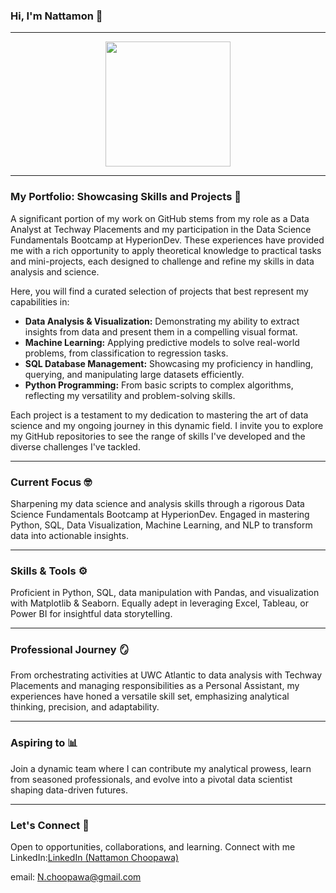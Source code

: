 ### Hi, I'm Nattamon 🔎
---
<div id="header" align="center">
  <img src="https://media.giphy.com/media/v1.Y2lkPTc5MGI3NjExdWtoamtvdXI5eDljZ3VqNTB6aTZ3NmtpYXZvdHBrYXJzbmt3MXloayZlcD12MV9pbnRlcm5hbF9naWZfYnlfaWQmY3Q9Zw/Tz30dcgKE3GCTYpxol/giphy.gif" width="200"/>
</div>

--------------------------------------------
### My Portfolio: Showcasing Skills and Projects 📁

A significant portion of my work on GitHub stems from my role as a Data Analyst at Techway Placements and my participation in the Data Science Fundamentals Bootcamp at HyperionDev. These experiences have provided me with a rich opportunity to apply theoretical knowledge to practical tasks and mini-projects, each designed to challenge and refine my skills in data analysis and science.

Here, you will find a curated selection of projects that best represent my capabilities in:

- **Data Analysis & Visualization:** Demonstrating my ability to extract insights from data and present them in a compelling visual format.
- **Machine Learning:** Applying predictive models to solve real-world problems, from classification to regression tasks.
- **SQL Database Management:** Showcasing my proficiency in handling, querying, and manipulating large datasets efficiently.
- **Python Programming:** From basic scripts to complex algorithms, reflecting my versatility and problem-solving skills.

Each project is a testament to my dedication to mastering the art of data science and my ongoing journey in this dynamic field. I invite you to explore my GitHub repositories to see the range of skills I've developed and the diverse challenges I've tackled.

------------------------

### Current Focus 🤓
Sharpening my data science and analysis skills through a rigorous Data Science Fundamentals Bootcamp at HyperionDev. Engaged in mastering Python, SQL, Data Visualization, Machine Learning, and NLP to transform data into actionable insights.

-------------------------

### Skills & Tools ⚙️
Proficient in Python, SQL, data manipulation with Pandas, and visualization with Matplotlib & Seaborn. Equally adept in leveraging Excel, Tableau, or Power BI for insightful data storytelling.

--------------------------

### Professional Journey 🪞
From orchestrating activities at UWC Atlantic to data analysis with Techway Placements and managing responsibilities as a Personal Assistant, my experiences have honed a versatile skill set, emphasizing analytical thinking, precision, and adaptability.

--------------------------

### Aspiring to 📊
Join a dynamic team where I can contribute my analytical prowess, learn from seasoned professionals, and evolve into a pivotal data scientist shaping data-driven futures.

--------------------------


### Let's Connect 📍
Open to opportunities, collaborations, and learning. Connect with me 
LinkedIn:[LinkedIn (Nattamon Choopawa)](https://www.linkedin.com/in/nattamon-choopawa/) 

email:  [N.choopawa@gmail.com](mailto:N.choopawa@gmail.com)


